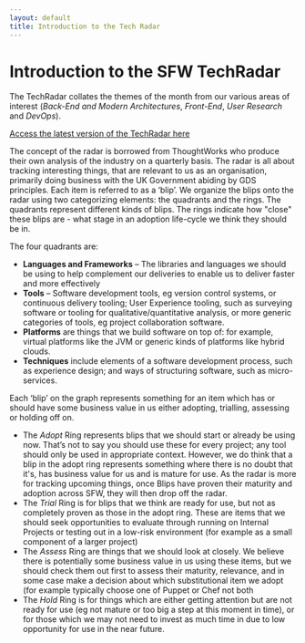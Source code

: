 ```yaml
---
layout: default
title: Introduction to the Tech Radar
---
```

Introduction to the SFW TechRadar
=================================

The TechRadar collates the themes of the month from our various areas of interest 
(*Back-End and Modern Architectures*, *Front-End*, *User Research* and *DevOps*).

[Access the latest version of the TechRadar here](http://sfwtechradar.azurewebsites.net/)

The concept of the radar is borrowed from ThoughtWorks who produce their own analysis of the industry on a quarterly basis. The radar is all about tracking interesting things, that are relevant to us as an organisation, primarily doing business with the UK Government abiding by GDS principles. Each item is referred to as a ‘blip’. We organize the blips onto the radar using two categorizing elements: the quadrants and the rings. The quadrants represent different kinds of blips. The rings indicate how "close" these blips are - what stage in an adoption life-cycle we think they should be in. 

The four quadrants are:

* **Languages and Frameworks** – The libraries and languages we should be using to help complement our deliveries to enable us to deliver faster and more effectively
* **Tools** – Software development tools, eg version control systems, or continuous delivery tooling; User Experience tooling, such as surveying software or tooling for qualitative/quantitative analysis, or more generic categories of tools, eg project collaboration software.
* **Platforms** are things that we build software on top of: for example, virtual platforms like the JVM or generic kinds of platforms like hybrid clouds.
* **Techniques** include elements of a software development process, such as experience design; and ways of structuring software, such as micro-services.

Each ‘blip’ on the graph represents something for an item which has or should have some business value in us either adopting, trialling, assessing or holding off on.

* The *Adopt* Ring represents blips that we should start or already be using now. That’s not to say you should use these for every project; any tool should only be used in appropriate context. However, we do think that a blip in the adopt ring represents something where there is no doubt that it's, has business value for us and is mature for use. As the radar is more for tracking upcoming things, once Blips have proven their maturity and adoption across SFW, they will then drop off the radar. 
* The *Trial* Ring is for blips that we think are ready for use, but not as completely proven as those in the adopt ring. These are items that we should seek opportunities to evaluate through running on Internal Projects or testing out in a low-risk environment (for example as a small component of a larger project)
* The *Assess* Ring are things that we should look at closely. We believe there is potentially some business value in us using these items, but we should check them out first to assess their maturity, relevance, and in some case make a decision about which substitutional item we adopt (for example  typically choose one of Puppet or Chef not both
* The *Hold* Ring is for things which are either getting attention but are not ready for use (eg not mature or too big a step at this moment in time), or for those which we may not need to invest as much time in due to low opportunity for use in the near future. 